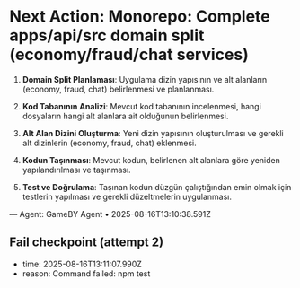 # Next Action: Monorepo: Complete apps/api/src domain split (economy/fraud/chat services)

1. **Domain Split Planlaması**: Uygulama dizin yapısının ve alt alanların (economy, fraud, chat) belirlenmesi ve planlanması.

2. **Kod Tabanının Analizi**: Mevcut kod tabanının incelenmesi, hangi dosyaların hangi alt alanlara ait olduğunun belirlenmesi.

3. **Alt Alan Dizini Oluşturma**: Yeni dizin yapısının oluşturulması ve gerekli alt dizinlerin (economy, fraud, chat) eklenmesi.

4. **Kodun Taşınması**: Mevcut kodun, belirlenen alt alanlara göre yeniden yapılandırılması ve taşınması.

5. **Test ve Doğrulama**: Taşınan kodun düzgün çalıştığından emin olmak için testlerin yapılması ve gerekli düzeltmelerin uygulanması.

— Agent: GameBY Agent • 2025-08-16T13:10:38.591Z


## Fail checkpoint (attempt 2)
- time: 2025-08-16T13:11:07.990Z
- reason: Command failed: npm test
